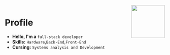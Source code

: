 <img align='right' src='https://cdn.discordapp.com/emojis/810934476711919646.png?v=1' width='105'>

# Profile

<ul>
   <li><strong>Hello, I'm a </strong><code>full-stack developer</code></li>
   <li><strong>Skills:</strong> <code>Hardware</code>,<code>Back-End</code>,<code>Front-End</code> </li>
   <li><strong>Cursing:</strong> <code>Systems analysis and Development</code> </li>
</ul>
